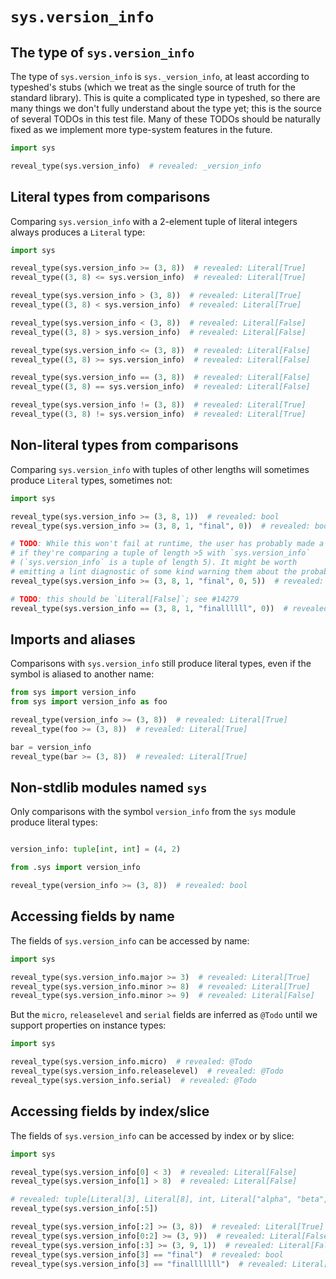 # `sys.version_info`

## The type of `sys.version_info`

The type of `sys.version_info` is `sys._version_info`, at least according to typeshed's stubs (which
we treat as the single source of truth for the standard library). This is quite a complicated type
in typeshed, so there are many things we don't fully understand about the type yet; this is the
source of several TODOs in this test file. Many of these TODOs should be naturally fixed as we
implement more type-system features in the future.

```py
import sys

reveal_type(sys.version_info)  # revealed: _version_info
```

## Literal types from comparisons

Comparing `sys.version_info` with a 2-element tuple of literal integers always produces a `Literal`
type:

```py
import sys

reveal_type(sys.version_info >= (3, 8))  # revealed: Literal[True]
reveal_type((3, 8) <= sys.version_info)  # revealed: Literal[True]

reveal_type(sys.version_info > (3, 8))  # revealed: Literal[True]
reveal_type((3, 8) < sys.version_info)  # revealed: Literal[True]

reveal_type(sys.version_info < (3, 8))  # revealed: Literal[False]
reveal_type((3, 8) > sys.version_info)  # revealed: Literal[False]

reveal_type(sys.version_info <= (3, 8))  # revealed: Literal[False]
reveal_type((3, 8) >= sys.version_info)  # revealed: Literal[False]

reveal_type(sys.version_info == (3, 8))  # revealed: Literal[False]
reveal_type((3, 8) == sys.version_info)  # revealed: Literal[False]

reveal_type(sys.version_info != (3, 8))  # revealed: Literal[True]
reveal_type((3, 8) != sys.version_info)  # revealed: Literal[True]
```

## Non-literal types from comparisons

Comparing `sys.version_info` with tuples of other lengths will sometimes produce `Literal` types,
sometimes not:

```py
import sys

reveal_type(sys.version_info >= (3, 8, 1))  # revealed: bool
reveal_type(sys.version_info >= (3, 8, 1, "final", 0))  # revealed: bool

# TODO: While this won't fail at runtime, the user has probably made a mistake
# if they're comparing a tuple of length >5 with `sys.version_info`
# (`sys.version_info` is a tuple of length 5). It might be worth
# emitting a lint diagnostic of some kind warning them about the probable error?
reveal_type(sys.version_info >= (3, 8, 1, "final", 0, 5))  # revealed: bool

# TODO: this should be `Literal[False]`; see #14279
reveal_type(sys.version_info == (3, 8, 1, "finallllll", 0))  # revealed: bool
```

## Imports and aliases

Comparisons with `sys.version_info` still produce literal types, even if the symbol is aliased to
another name:

```py
from sys import version_info
from sys import version_info as foo

reveal_type(version_info >= (3, 8))  # revealed: Literal[True]
reveal_type(foo >= (3, 8))  # revealed: Literal[True]

bar = version_info
reveal_type(bar >= (3, 8))  # revealed: Literal[True]
```

## Non-stdlib modules named `sys`

Only comparisons with the symbol `version_info` from the `sys` module produce literal types:

```py path=package/__init__.py
```

```py path=package/sys.py
version_info: tuple[int, int] = (4, 2)
```

```py path=package/script.py
from .sys import version_info

reveal_type(version_info >= (3, 8))  # revealed: bool
```

## Accessing fields by name

The fields of `sys.version_info` can be accessed by name:

```py path=a.py
import sys

reveal_type(sys.version_info.major >= 3)  # revealed: Literal[True]
reveal_type(sys.version_info.minor >= 8)  # revealed: Literal[True]
reveal_type(sys.version_info.minor >= 9)  # revealed: Literal[False]
```

But the `micro`, `releaselevel` and `serial` fields are inferred as `@Todo` until we support
properties on instance types:

```py path=b.py
import sys

reveal_type(sys.version_info.micro)  # revealed: @Todo
reveal_type(sys.version_info.releaselevel)  # revealed: @Todo
reveal_type(sys.version_info.serial)  # revealed: @Todo
```

## Accessing fields by index/slice

The fields of `sys.version_info` can be accessed by index or by slice:

```py
import sys

reveal_type(sys.version_info[0] < 3)  # revealed: Literal[False]
reveal_type(sys.version_info[1] > 8)  # revealed: Literal[False]

# revealed: tuple[Literal[3], Literal[8], int, Literal["alpha", "beta", "candidate", "final"], int]
reveal_type(sys.version_info[:5])

reveal_type(sys.version_info[:2] >= (3, 8))  # revealed: Literal[True]
reveal_type(sys.version_info[0:2] >= (3, 9))  # revealed: Literal[False]
reveal_type(sys.version_info[:3] >= (3, 9, 1))  # revealed: Literal[False]
reveal_type(sys.version_info[3] == "final")  # revealed: bool
reveal_type(sys.version_info[3] == "finalllllll")  # revealed: Literal[False]
```
